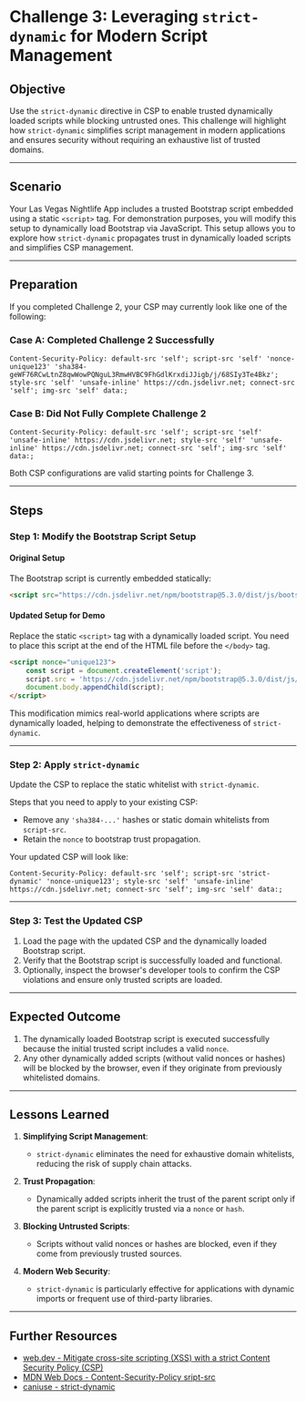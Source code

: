
# Challenge 3: Leveraging `strict-dynamic` for Modern Script Management

## Objective
Use the `strict-dynamic` directive in CSP to enable trusted dynamically loaded scripts while blocking untrusted ones. This challenge will highlight how `strict-dynamic` simplifies script management in modern applications and ensures security without requiring an exhaustive list of trusted domains.

---

## Scenario

Your Las Vegas Nightlife App includes a trusted Bootstrap script embedded using a static `<script>` tag. For demonstration purposes, you will modify this setup to dynamically load Bootstrap via JavaScript. This setup allows you to explore how `strict-dynamic` propagates trust in dynamically loaded scripts and simplifies CSP management.

---

## Preparation

If you completed Challenge 2, your CSP may currently look like one of the following:

### Case A: Completed Challenge 2 Successfully
```http
Content-Security-Policy: default-src 'self'; script-src 'self' 'nonce-unique123' 'sha384-geWF76RCwLtnZ8qwWowPQNguL3RmwHVBC9FhGdlKrxdiJJigb/j/68SIy3Te4Bkz'; style-src 'self' 'unsafe-inline' https://cdn.jsdelivr.net; connect-src 'self'; img-src 'self' data:;
```

### Case B: Did Not Fully Complete Challenge 2
```http
Content-Security-Policy: default-src 'self'; script-src 'self' 'unsafe-inline' https://cdn.jsdelivr.net; style-src 'self' 'unsafe-inline' https://cdn.jsdelivr.net; connect-src 'self'; img-src 'self' data:;
```

Both CSP configurations are valid starting points for Challenge 3.

---

## Steps

### Step 1: Modify the Bootstrap Script Setup

#### Original Setup
The Bootstrap script is currently embedded statically:
```html
<script src="https://cdn.jsdelivr.net/npm/bootstrap@5.3.0/dist/js/bootstrap.bundle.min.js"></script>
```

#### Updated Setup for Demo
Replace the static `<script>` tag with a dynamically loaded script. You need to place this script at the end of the HTML file before the `</body>` tag.
```html
<script nonce="unique123">
    const script = document.createElement('script');
    script.src = 'https://cdn.jsdelivr.net/npm/bootstrap@5.3.0/dist/js/bootstrap.bundle.min.js';
    document.body.appendChild(script);
</script>
```

This modification mimics real-world applications where scripts are dynamically loaded, helping to demonstrate the effectiveness of `strict-dynamic`.

---

### Step 2: Apply `strict-dynamic`

Update the CSP to replace the static whitelist with `strict-dynamic`. 

Steps that you need to apply to your existing CSP:
- Remove any `'sha384-...'` hashes or static domain whitelists from `script-src`.
- Retain the `nonce` to bootstrap trust propagation.

Your updated CSP will look like: 
```http
Content-Security-Policy: default-src 'self'; script-src 'strict-dynamic' 'nonce-unique123'; style-src 'self' 'unsafe-inline' https://cdn.jsdelivr.net; connect-src 'self'; img-src 'self' data:;
```

---

### Step 3: Test the Updated CSP

1. Load the page with the updated CSP and the dynamically loaded Bootstrap script.
2. Verify that the Bootstrap script is successfully loaded and functional.
3. Optionally, inspect the browser's developer tools to confirm the CSP violations and ensure only trusted scripts are loaded.

---

## Expected Outcome

1. The dynamically loaded Bootstrap script is executed successfully because the initial trusted script includes a valid `nonce`.
2. Any other dynamically added scripts (without valid nonces or hashes) will be blocked by the browser, even if they originate from previously whitelisted domains.

---

## Lessons Learned

1. **Simplifying Script Management**:
   - `strict-dynamic` eliminates the need for exhaustive domain whitelists, reducing the risk of supply chain attacks.

2. **Trust Propagation**:
   - Dynamically added scripts inherit the trust of the parent script only if the parent script is explicitly trusted via a `nonce` or `hash`.

3. **Blocking Untrusted Scripts**:
   - Scripts without valid nonces or hashes are blocked, even if they come from previously trusted sources.

4. **Modern Web Security**:
   - `strict-dynamic` is particularly effective for applications with dynamic imports or frequent use of third-party libraries.

---

## Further Resources
- [web.dev - Mitigate cross-site scripting (XSS) with a strict Content Security Policy (CSP)](https://web.dev/articles/strict-csp)
- [MDN Web Docs - Content-Security-Policy sript-src](https://developer.mozilla.org/en-US/docs/Web/HTTP/Headers/Content-Security-Policy/script-src#strict-dynamic)
- [caniuse - strict-dynamic](https://caniuse.com/?search=strict-dynamic)